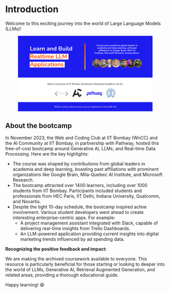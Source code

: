 # Introduction

Welcome to this exciting journey into the world of Large Language Models (LLMs)!&#x20;

<figure><img src=".gitbook/assets/A 10 DAY BOOTCAMP ON (60 x 24 in) (1600 x 400 px) (Presentation) (2)-min.png" alt=""><figcaption></figcaption></figure>

## About the bootcamp

In November 2023, the Web and Coding Club at IIT Bombay (WnCC) and the AI Community at IIT Bombay, in partnership with Pathway, hosted this free-of-cost bootcamp around Generative AI, LLMs, and Real-time Data Processing. Here are the key highlights:

* The course was shaped by contributions from global leaders in academia and deep learning, boasting past affiliations with prominent organizations like Google Brain, Mila-Quebec AI Institute, and Microsoft Research.
* The bootcamp attracted over 1400 learners, including over 1000 students from IIT Bombay. Participants included students and professionals from HEC Paris, IIT Delhi, Indiana University, Qualcomm, and Novartis.
* Despite the tight 10-day schedule, the bootcamp inspired active involvement. Various student developers went ahead to create interesting enterprise-centric apps. For example:&#x20;
  * A project management assistant integrated with Slack, capable of delivering real-time insights from Trello Dashboards.
  * An LLM-powered application providing current insights into digital marketing trends influenced by ad spending data.

**Recognizing the positive feedback and impact:**

We are making the archived coursework available to everyone. This resource is particularly beneficial for those starting or looking to deeper into the world of LLMs, Generative AI, Retrieval Augmented Generation, and related areas, providing a thorough educational guide.

Happy learning! :smile:
